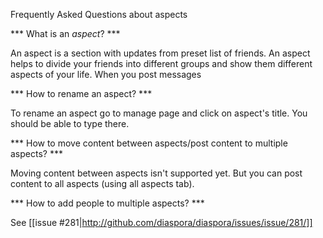 Frequently Asked Questions about aspects

*** What is an *aspect*? ***

An aspect is a section with updates from preset list of friends. An aspect helps to divide your friends into different groups and show them different aspects of your life. When you post messages

*** How to rename an aspect? ***

To rename an aspect go to manage page and click on aspect's title. You should be able to type there.

*** How to move content between aspects/post content to multiple aspects? ***

Moving content between aspects isn't supported yet. But you can post content to all aspects (using all aspects tab).

*** How to add people to multiple aspects? ***

See [[issue #281|http://github.com/diaspora/diaspora/issues/issue/281/]]
